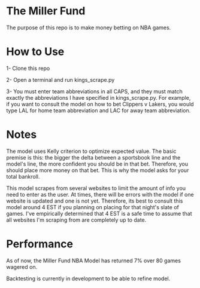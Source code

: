 
# The Miller Fund
The purpose of this repo is to make money betting on NBA games.

# How to Use

1- Clone this repo

2- Open a terminal and run kings_scrape.py

3- You must enter team abbreviations in all CAPS, and they must match exactly the abbreviations I have specified in kings_scrape.py. For example, if you want to consult the model on how to bet Clippers v Lakers, you would type LAL for home team abbreviation and LAC for away team abbreviation. 

# Notes

The model uses Kelly criterion to optimize expected value. The basic premise is this: the bigger the delta between a sportsbook line and the model's line, the more confident you should be in that bet. Therefore, you should place more money on that bet. This is why the model asks for your total bankroll.

This model scrapes from several websites to limit the amount of info you need to enter as the user. At times, there will be errors with the model if one website is updated and one is not yet. Therefore, its best to consult this model around 4 EST if you planning on placing for that night's slate of games. I've empirically determined that 4 EST is a safe time to assume that all websites I'm scraping from are completely up to date.

# Performance

As of now, the Miller Fund NBA Model has returned 7% over 80 games wagered on. 

Backtesting is currently in development to be able to refine model.

